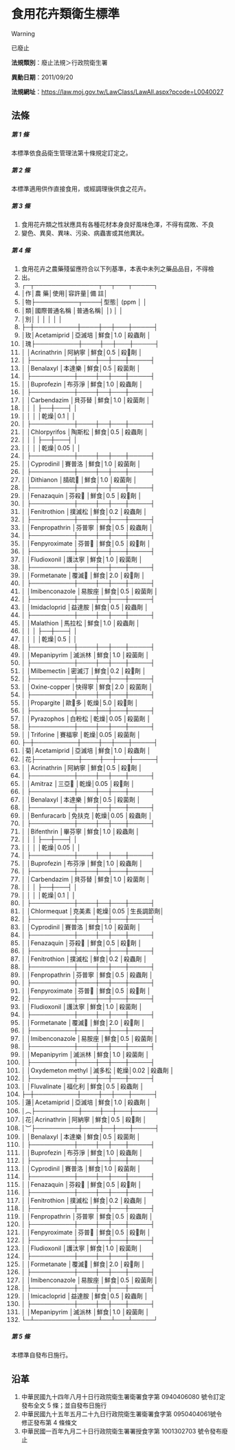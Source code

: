# 食用花卉類衛生標準
> [!WARNING]
> 已廢止

**法規類別**：廢止法規＞行政院衛生署

**異動日期**：2011/09/20  

**法規網址**：https://law.moj.gov.tw/LawClass/LawAll.aspx?pcode=L0040027



## 法條
##### 第 1 條
本標準依食品衛生管理法第十條規定訂定之。

##### 第 2 條
本標準適用供作直接食用，或經調理後供食之花卉。

##### 第 3 條
1. 食用花卉類之性狀應具有各種花材本身良好風味色澤，不得有腐敗、不良
1. 變色、異臭、異味、污染、病蟲害或其他異狀。

##### 第 4 條
1. 食用花卉之農藥殘留應符合以下列基準，本表中未列之藥品品目，不得檢
1. 出。
1. ┌─┬───────────────┬──┬───┬─────┐
1. │作│農                          藥│使用│容許量│備      註│
1. │物├──────────┬────┤型態│ (ppm │          │
1. │類│國際普通名稱        │普通名稱│    │)     │          │
1. │別│                    │        │    │      │          │
1. ├─┼──────────┼────┼──┼───┼─────┤
1. │玫│Acetamiprid         │亞滅培  │鮮食│1.0   │殺蟲劑    │
1. │瑰├──────────┼────┼──┼───┼─────┤
1. │  │Acrinathrin         │阿納寧  │鮮食│0.5   │殺劑    │
1. │  ├──────────┼────┼──┼───┼─────┤
1. │  │Benalaxyl           │本達樂  │鮮食│0.5   │殺菌劑    │
1. │  ├──────────┼────┼──┼───┼─────┤
1. │  │Buprofezin          │布芬淨  │鮮食│1.0   │殺蟲劑    │
1. │  ├──────────┼────┼──┼───┼─────┤
1. │  │Carbendazim         │貝芬替  │鮮食│1.0   │殺菌劑    │
1. │  │                    │        ├──┼───┤          │
1. │  │                    │        │乾燥│0.1   │          │
1. │  ├──────────┼────┼──┼───┼─────┤
1. │  │Chlorpyrifos        │陶斯松  │鮮食│0.5   │殺蟲劑    │
1. │  │                    │        ├──┼───┤          │
1. │  │                    │        │乾燥│0.05  │          │
1. │  ├──────────┼────┼──┼───┼─────┤
1. │  │Cyprodinil          │賽普洛  │鮮食│1.0   │殺菌劑    │
1. │  ├──────────┼────┼──┼───┼─────┤
1. │  │Dithianon           │腈硫  │鮮食│1.0   │殺菌劑    │
1. │  ├──────────┼────┼──┼───┼─────┤
1. │  │Fenazaquin          │芬殺  │鮮食│0.5   │殺劑    │
1. │  ├──────────┼────┼──┼───┼─────┤
1. │  │Fenitrothion        │撲滅松  │鮮食│0.2   │殺蟲劑    │
1. │  ├──────────┼────┼──┼───┼─────┤
1. │  │Fenpropathrin       │芬普寧  │鮮食│0.5   │殺蟲劑    │
1. │  ├──────────┼────┼──┼───┼─────┤
1. │  │Fenpyroximate       │芬普  │鮮食│0.5   │殺劑    │
1. │  ├──────────┼────┼──┼───┼─────┤
1. │  │Fludioxonil         │護汰寧  │鮮食│1.0   │殺菌劑    │
1. │  ├──────────┼────┼──┼───┼─────┤
1. │  │Formetanate         │覆滅  │鮮食│2.0   │殺劑    │
1. │  ├──────────┼────┼──┼───┼─────┤
1. │  │Imibenconazole      │易胺座  │鮮食│0.5   │殺菌劑    │
1. │  ├──────────┼────┼──┼───┼─────┤
1. │  │Imidacloprid        │益達胺  │鮮食│0.5   │殺蟲劑    │
1. │  ├──────────┼────┼──┼───┼─────┤
1. │  │Malathion           │馬拉松  │鮮食│1.0   │殺蟲劑    │
1. │  │                    │        ├──┼───┤          │
1. │  │                    │        │乾燥│0.5   │          │
1. │  ├──────────┼────┼──┼───┼─────┤
1. │  │Mepanipyrim         │滅派林  │鮮食│1.0   │殺菌劑    │
1. │  ├──────────┼────┼──┼───┼─────┤
1. │  │Milbemectin         │密滅汀  │鮮食│0.2   │殺劑    │
1. │  ├──────────┼────┼──┼───┼─────┤
1. │  │Oxine-copper        │快得寧  │鮮食│2.0   │殺菌劑    │
1. │  ├──────────┼────┼──┼───┼─────┤
1. │  │Propargite          │歐多  │乾燥│5.0   │殺劑    │
1. │  ├──────────┼────┼──┼───┼─────┤
1. │  │Pyrazophos          │白粉松  │乾燥│0.05  │殺菌劑    │
1. │  ├──────────┼────┼──┼───┼─────┤
1. │  │Triforine           │賽福寧  │乾燥│0.05  │殺菌劑    │
1. ├─┼──────────┼────┼──┼───┼─────┤
1. │菊│Acetamiprid         │亞滅培  │鮮食│1.0   │殺蟲劑    │
1. │花├──────────┼────┼──┼───┼─────┤
1. │  │Acrinathrin         │阿納寧  │鮮食│0.5   │殺劑    │
1. │  ├──────────┼────┼──┼───┼─────┤
1. │  │Amitraz             │三亞  │乾燥│0.05  │殺劑    │
1. │  ├──────────┼────┼──┼───┼─────┤
1. │  │Benalaxyl           │本達樂  │鮮食│0.5   │殺菌劑    │
1. │  ├──────────┼────┼──┼───┼─────┤
1. │  │Benfuracarb         │免扶克  │乾燥│0.05  │殺蟲劑    │
1. │  ├──────────┼────┼──┼───┼─────┤
1. │  │Bifenthrin          │畢芬寧  │鮮食│1.0   │殺蟲劑    │
1. │  │                    │        ├──┼───┤          │
1. │  │                    │        │乾燥│0.05  │          │
1. │  ├──────────┼────┼──┼───┼─────┤
1. │  │Buprofezin          │布芬淨  │鮮食│1.0   │殺蟲劑    │
1. │  ├──────────┼────┼──┼───┼─────┤
1. │  │Carbendazim         │貝芬替  │鮮食│1.0   │殺菌劑    │
1. │  │                    │        ├──┼───┤          │
1. │  │                    │        │乾燥│0.1   │          │
1. │  ├──────────┼────┼──┼───┼─────┤
1. │  │Chlormequat         │克美素  │乾燥│0.05  │生長調節劑│
1. │  ├──────────┼────┼──┼───┼─────┤
1. │  │Cyprodinil          │賽普洛  │鮮食│1.0   │殺菌劑    │
1. │  ├──────────┼────┼──┼───┼─────┤
1. │  │Fenazaquin          │芬殺  │鮮食│0.5   │殺劑    │
1. │  ├──────────┼────┼──┼───┼─────┤
1. │  │Fenitrothion        │撲滅松  │鮮食│0.2   │殺蟲劑    │
1. │  ├──────────┼────┼──┼───┼─────┤
1. │  │Fenpropathrin       │芬普寧  │鮮食│0.5   │殺蟲劑    │
1. │  ├──────────┼────┼──┼───┼─────┤
1. │  │Fenpyroximate       │芬普  │鮮食│0.5   │殺劑    │
1. │  ├──────────┼────┼──┼───┼─────┤
1. │  │Fludioxonil         │護汰寧  │鮮食│1.0   │殺菌劑    │
1. │  ├──────────┼────┼──┼───┼─────┤
1. │  │Formetanate         │覆滅  │鮮食│2.0   │殺劑    │
1. │  ├──────────┼────┼──┼───┼─────┤
1. │  │Imibenconazole      │易胺座  │鮮食│0.5   │殺菌劑    │
1. │  ├──────────┼────┼──┼───┼─────┤
1. │  │Mepanipyrim         │滅派林  │鮮食│1.0   │殺菌劑    │
1. │  ├──────────┼────┼──┼───┼─────┤
1. │  │Oxydemeton methyl   │滅多松  │乾燥│0.02  │殺蟲劑    │
1. │  ├──────────┼────┼──┼───┼─────┤
1. │  │Fluvalinate         │福化利  │鮮食│0.5   │殺蟲劑    │
1. ├─┼──────────┼────┼──┼───┼─────┤
1. │蓮│Acetamiprid         │亞滅培  │鮮食│1.0   │殺蟲劑    │
1. │︵├──────────┼────┼──┼───┼─────┤
1. │花│Acrinathrin         │阿納寧  │鮮食│0.5   │殺劑    │
1. │︶├──────────┼────┼──┼───┼─────┤
1. │  │Benalaxyl           │本達樂  │鮮食│0.5   │殺菌劑    │
1. │  ├──────────┼────┼──┼───┼─────┤
1. │  │Buprofezin          │布芬淨  │鮮食│1.0   │殺蟲劑    │
1. │  ├──────────┼────┼──┼───┼─────┤
1. │  │Cyprodinil          │賽普洛  │鮮食│1.0   │殺菌劑    │
1. │  ├──────────┼────┼──┼───┼─────┤
1. │  │Fenazaquin          │芬殺  │鮮食│0.5   │殺劑    │
1. │  ├──────────┼────┼──┼───┼─────┤
1. │  │Fenitrothion        │撲滅松  │鮮食│0.2   │殺蟲劑    │
1. │  ├──────────┼────┼──┼───┼─────┤
1. │  │Fenpropathrin       │芬普寧  │鮮食│0.5   │殺蟲劑    │
1. │  ├──────────┼────┼──┼───┼─────┤
1. │  │Fenpyroximate       │芬普  │鮮食│0.5   │殺劑    │
1. │  ├──────────┼────┼──┼───┼─────┤
1. │  │Fludioxonil         │護汰寧  │鮮食│1.0   │殺菌劑    │
1. │  ├──────────┼────┼──┼───┼─────┤
1. │  │Formetanate         │覆滅  │鮮食│2.0   │殺劑    │
1. │  ├──────────┼────┼──┼───┼─────┤
1. │  │Imibenconazole      │易胺座  │鮮食│0.5   │殺菌劑    │
1. │  ├──────────┼────┼──┼───┼─────┤
1. │  │Imicacloprid        │益達胺  │鮮食│0.5   │殺蟲劑    │
1. │  ├──────────┼────┼──┼───┼─────┤
1. │  │Mepanipyrim         │滅派林  │鮮食│1.0   │殺菌劑    │
1. └─┴──────────┴────┴──┴───┴─────┘

##### 第 5 條
本標準自發布日施行。

## 沿革
1. 中華民國九十四年八月十日行政院衛生署衛署食字第 0940406080 號令訂定發布全文 5  條；並自發布日施行
1. 中華民國九十五年五月二十九日行政院衛生署衛署食字第 0950404061號令修正發布第 4  條條文
1. 中華民國一百年九月二十日行政院衛生署署授食字第 1001302703 號令發布廢止
